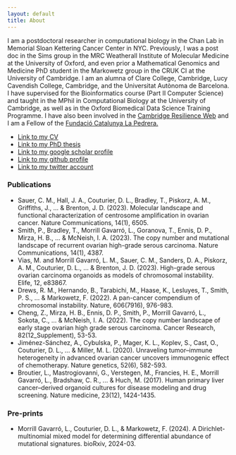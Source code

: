 ```yaml
---
layout: default
title: About
---
```


I am a postdoctoral researcher in computational biology in the Chan Lab in Memorial Sloan Kettering Cancer Center in NYC. Previously, I was a post doc in the Sims group in the MRC Weatherall Institute of Molecular Medicine at the University of Oxford, and even prior a Mathematical Genomics and Medicine PhD student in the Markowetz group in the CRUK CI at the University of Cambridge. I am an alumna of Clare College, Cambridge, Lucy Cavendish College, Cambridge, and the Universitat Autònoma de Barcelona. I have supervised for the Bioinformatics course (Part II Computer Science) and taught in the MPhil in Computational Biology at the University of Cambridge, as well as in the Oxford Biomedical Data Science Training Programme. I have also been involved in the <a href="https://resilienceweb.org.uk/">Cambridge Resilience Web</a> and I am a Fellow of the <a href="https://www.fundaciocatalunya-lapedrera.com/ca">Fundació Catalunya La Pedrera.</a>

- <a href="https://github.com/lm687/lm687.github.io/raw/master/MorrillCV2022.pdf">Link to my CV</a>
- <a href="https://aspace.repository.cam.ac.uk/handle/1810/343583">Link to my PhD thesis</a>
- <a href="https://scholar.google.co.uk/citations?user=oGYFd6oAAAAJ&hl=en">Link to my google scholar profile </a>
- <a href="https://github.com/lm687">Link to my github profile</a>
-  <a href="https://twitter.com/MorrillLena">Link to my twitter account</a>

### Publications

- Sauer, C. M., Hall, J. A., Couturier, D. L., Bradley, T., Piskorz, A. M., Griffiths, J., ... & Brenton, J. D. (2023). Molecular landscape and functional characterization of centrosome amplification in ovarian cancer. Nature Communications, 14(1), 6505.
- Smith, P., Bradley, T., Morrill Gavarró, L., Goranova, T., Ennis, D. P., Mirza, H. B., ... & McNeish, I. A. (2023). The copy number and mutational landscape of recurrent ovarian high-grade serous carcinoma. Nature Communications, 14(1), 4387.
- Vias, M. and Morrill Gavarró, L. M., Sauer, C. M., Sanders, D. A., Piskorz, A. M., Couturier, D. L., ... & Brenton, J. D. (2023). High-grade serous ovarian carcinoma organoids as models of chromosomal instability. Elife, 12, e83867. 
- Drews, R. M., Hernando, B., Tarabichi, M., Haase, K., Lesluyes, T., Smith, P. S., ... & Markowetz, F. (2022). A pan-cancer compendium of chromosomal instability. Nature, 606(7916), 976-983.
- Cheng, Z., Mirza, H. B., Ennis, D. P., Smith, P., Morrill Gavarró, L., Sokota, C., ... & McNeish, I. A. (2022). The copy number landscape of early stage ovarian high grade serous carcinoma. Cancer Research, 82(12_Supplement), 53-53.
- Jiménez-Sánchez, A., Cybulska, P., Mager, K. L., Koplev, S., Cast, O., Couturier, D. L., ... & Miller, M. L. (2020). Unraveling tumor–immune heterogeneity in advanced ovarian cancer uncovers immunogenic effect of chemotherapy. Nature genetics, 52(6), 582-593.
- Broutier, L., Mastrogiovanni, G., Verstegen, M., Francies, H. E., Morrill Gavarró, L., Bradshaw, C. R., ... & Huch, M. (2017). Human primary liver cancer–derived organoid cultures for disease modeling and drug screening. Nature medicine, 23(12), 1424-1435.

  
### Pre-prints
- Morrill Gavarró, L., Couturier, D. L., & Markowetz, F. (2024). A Dirichlet-multinomial mixed model for determining differential abundance of mutational signatures. bioRxiv, 2024-03.
